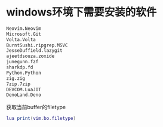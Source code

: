 # windows环境下需要安装的软件

```txt
Neovim.Neovim
Microsoft.Git
Volta.Volta
BurntSushi.ripgrep.MSVC
JesseDuffield.lazygit
ajeetdsouza.zoxide
junegunn.fzf
sharkdp.fd
Python.Python
zig.zig
7zip.7zip
DEVCOM.LuaJIT
DenoLand.Deno
```

获取当前buffer的filetype

```lua
lua print(vim.bo.filetype)
```
